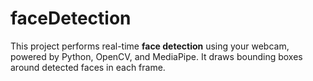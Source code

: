 # faceDetection
This project performs real-time **face detection** using your webcam, powered by Python, OpenCV, and MediaPipe. It draws bounding boxes around detected faces in each frame.

